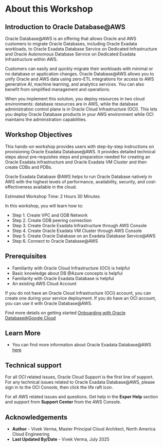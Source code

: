 # About this Workshop

## Introduction to Oracle Database@AWS

Oracle Database@AWS is an offering that allows Oracle and AWS customers to migrate Oracle Databases, including Oracle Exadata workloads, to Oracle Exadata Database Service on Dedicated Infrastructure and Oracle Autonomous Database Service on Dedicated Exadata Infrastructure within AWS. 

Customers can easily and quickly migrate their workloads with minimal or no database or application changes. Oracle Database@AWS allows you to unify Oracle and AWS data using zero-ETL integrations for access to AWS generative AI, machine learning, and analytics services. You can also benefit from simplified management and operations.

When you implement this solution, you deploy resources in two cloud environments: database resources are in AWS, while the database administration control plane is in Oracle Cloud Infrastructure (OCI). This lets you deploy Oracle Database products in your AWS environment while OCI maintains the administration capabilities.

## Workshop Objectives

This hands-on workshop provides users with step-by-step instructions on provisioning Oracle Exadata Database@AWS. It provides detailed technical steps about pre-requisites steps and preparation needed for creating an Oracle Exadata infrastructure and Oracle Exadata VM Cluster and then create CDBs and PDBs. 

Oracle Exadata Database @AWS helps to run Oracle Database natively in AWS with the highest levels of performance, availability, security, and cost-effectiveness available in the cloud.

Estimated Workshop Time: 2 Hours 30 Minutes

In this workshop, you will learn how to:

* Step 1. Create VPC and ODB Network
* Step 2. Create ODB peering connection
* Step 3. Create Oracle Exadata Infrastructure through AWS Console
* Step 4. Create Oracle Exadata VM Cluster through AWS Console
* Step 5. Create Oracle Database on an Exadata Database Service@AWS
* Step 6. Connect to Oracle Database@AWS


## Prerequisites

* Familiarity with Oracle Cloud Infrastructure (OCI) is helpful
* Basic knowledge about DB @Azure concepts is helpful
* Familiarity with Oracle  Exadata Database is helpful
* An existing AWS Cloud Account

If you do not have an Oracle Cloud Infrastructure (OCI) account, you can create one during your service deployment. If you do have an OCI account, you can use it with Oracle Database@AWS.

Find more details on getting started [Onboarding with Oracle Database@Google Cloud](https://docs.oracle.com/en-us/iaas/Content/database-at-aws/oaaws-onboard.htm)

## Learn More

- You can find more information about Oracle Exadata Database@AWS [here](https://docs.oracle.com/en-us/iaas/Content/database-at-aws/oaaws.htm)


## Technical support

For all OCI related issues, Oracle Cloud Support is the first line of support. For any technical issues related to Oracle Exadata Database@AWS, please sign in to the OCI Console, then click the life raft icon.

For all AWS related issues and questions. Get help in the **Exper Help** section and support from **Support Center** from the AWS Console.

## Acknowledgements
* **Author** - Vivek Verma, Master Principal Cloud Architect, North America Cloud Engineering
* **Last Updated By/Date** - Vivek Verma, July 2025